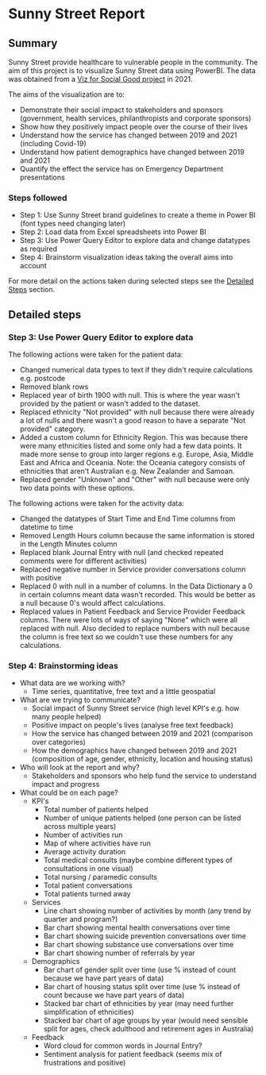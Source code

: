 # Sunny Street Report

## Summary
Sunny Street provide healthcare to vulnerable people in the community. The aim of this project is to visualize Sunny Street data using PowerBI. The data was obtained from a [Viz for Social Good project](https://www.vizforsocialgood.com/join-a-project/sunnystreet21) in 2021.

The aims of the visualization are to:
- Demonstrate their social impact to stakeholders and sponsors (government, health services, philanthropists and corporate sponsors)
- Show how they positively impact people over the course of their lives
- Understand how the service has changed between 2019 and 2021 (including Covid-19)
- Understand how patient demographics have changed between 2019 and 2021
- Quantify the effect the service has on Emergency Department presentations

### Steps followed
- Step 1: Use Sunny Street brand guidelines to create a theme in Power BI (font types need changing later)
- Step 2: Load data from Excel spreadsheets into Power BI
- Step 3: Use Power Query Editor to explore data and change datatypes as required
- Step 4: Brainstorm visualization ideas taking the overall aims into account

For more detail on the actions taken during selected steps see the [Detailed Steps](#detailed-steps) section.

## Detailed steps
### Step 3: Use Power Query Editor to explore data
The following actions were taken for the patient data:
- Changed numerical data types to text if they didn't require calculations e.g. postcode
- Removed blank rows
- Replaced year of birth 1900 with null. This is where the year wasn't provided by the patient or wasn't added to the dataset.
- Replaced ethnicity "Not provided" with null because there were already a lot of nulls and there wasn't a good reason to have a separate "Not provided" category.
- Added a custom column for Ethnicity Region. This was because there were many ethnicities listed and some only had a few data points. It made more sense to group into larger regions e.g. Europe, Asia, Middle East and Africa and Oceania. Note: the Oceania category consists of ethnicities that aren't Australian e.g. New Zealander and Samoan. 
- Replaced gender "Unknown" and "Other" with null because were only two data points with these options.

The following actions were taken for the activity data:
- Changed the datatypes of Start Time and End Time columns from datetime to time
- Removed Length Hours column because the same information is stored in the Length Minutes column
- Replaced blank Journal Entry with null (and checked repeated comments were for different activities)
- Replaced negative number in Service provider conversations column with positive
- Replaced 0 with null in a number of columns. In the Data Dictionary a 0 in certain columns meant data wasn't recorded. This would be better as a null because 0's would affect calculations. 
- Replaced values in Patient Feedback and Service Provider Feedback columns. There were lots of ways of saying "None" which were all replaced with null. Also decided to replace numbers with null because the column is free text so we couldn't use these numbers for any calculations.

### Step 4: Brainstorming ideas 
- What data are we working with?
  - Time series, quantitative, free text and a little geospatial
- What are we trying to communicate?
  - Social impact of Sunny Street service (high level KPI's e.g. how many people helped)
  - Positive impact on people's lives (analyse free text feedback)
  - How the service has changed between 2019 and 2021 (comparison over categories)
  - How the demographics have changed between 2019 and 2021 (composition of age, gender, ethnicity, location and housing status)
- Who will look at the report and why?
  - Stakeholders and sponsors who help fund the service to understand impact and progress
- What could be on each page?
  - KPI's
    - Total number of patients helped
    - Number of unique patients helped (one person can be listed across multiple years)
    - Number of activities run
    - Map of where activities have run
    - Average activity duration
    - Total medical consults (maybe combine different types of consultations in one visual)
    - Total nursing / paramedic consults
    - Total patient conversations
    - Total patients turned away
  - Services
    - Line chart showing number of activities by month (any trend by quarter and program?)
    - Bar chart showing mental health conversations over time
    - Bar chart showing suicide prevention conversations over time
    - Bar chart showing substance use conversations over time
    - Bar chart showing number of referrals by year
  - Demographics
    - Bar chart of gender split over time (use % instead of count because we have part years of data)
    - Bar chart of housing status split over time (use % instead of count because we have part years of data)
    - Stacked bar chart of ethnicities by year (may need further simplification of ethnicities)
    - Stacked bar chart of age groups by year (would need sensible split for ages, check adulthood and retirement ages in Australia)
  - Feedback
    - Word cloud for common words in Journal Entry?
    - Sentiment analysis for patient feedback (seems mix of frustrations and positive)

